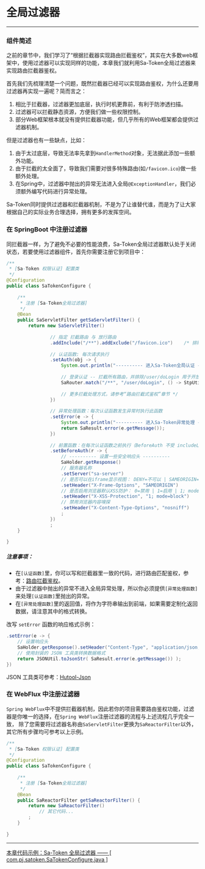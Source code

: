 # 全局过滤器
--- 

### 组件简述

之前的章节中，我们学习了“根据拦截器实现路由拦截鉴权”，其实在大多数web框架中，使用过滤器可以实现同样的功能，本章我们就利用Sa-Token全局过滤器来实现路由拦截器鉴权。

首先我们先梳理清楚一个问题，既然拦截器已经可以实现路由鉴权，为什么还要用过滤器再实现一遍呢？简而言之：
1. 相比于拦截器，过滤器更加底层，执行时机更靠前，有利于防渗透扫描。
2. 过滤器可以拦截静态资源，方便我们做一些权限控制。
3. 部分Web框架根本就没有提供拦截器功能，但几乎所有的Web框架都会提供过滤器机制。

但是过滤器也有一些缺点，比如：
1. 由于太过底层，导致无法率先拿到`HandlerMethod`对象，无法据此添加一些额外功能。
2. 由于拦截的太全面了，导致我们需要对很多特殊路由(如`/favicon.ico`)做一些额外处理。
3. 在Spring中，过滤器中抛出的异常无法进入全局`@ExceptionHandler`，我们必须额外编写代码进行异常处理。

Sa-Token同时提供过滤器和拦截器机制，不是为了让谁替代谁，而是为了让大家根据自己的实际业务合理选择，拥有更多的发挥空间。


### 在 SpringBoot 中注册过滤器
同拦截器一样，为了避免不必要的性能浪费，Sa-Token全局过滤器默认处于关闭状态，若要使用过滤器组件，首先你需要注册它到项目中：
``` java
/**
 * [Sa-Token 权限认证] 配置类 
 */
@Configuration
public class SaTokenConfigure {
	
	/**
	 * 注册 [Sa-Token全局过滤器] 
	 */
	@Bean
	public SaServletFilter getSaServletFilter() {
        return new SaServletFilter()
		
        		// 指定 拦截路由 与 放行路由
        		.addInclude("/**").addExclude("/favicon.ico")    /* 排除掉 /favicon.ico */
				
        		// 认证函数: 每次请求执行 
        		.setAuth(obj -> {
					System.out.println("---------- 进入Sa-Token全局认证 -----------");
					
					// 登录认证 -- 拦截所有路由，并排除/user/doLogin 用于开放登录 
					SaRouter.match("/**", "/user/doLogin", () -> StpUtil.checkLogin());
					
					// 更多拦截处理方式，请参考“路由拦截式鉴权”章节 */
        		})
				
        		// 异常处理函数：每次认证函数发生异常时执行此函数 
        		.setError(e -> {
					System.out.println("---------- 进入Sa-Token异常处理 -----------");
        			return SaResult.error(e.getMessage());
        		})
				
        		// 前置函数：在每次认证函数之前执行（BeforeAuth 不受 includeList 与 excludeList 的限制，所有请求都会进入）
        		.setBeforeAuth(r -> {
        			// ---------- 设置一些安全响应头 ----------
        			SaHolder.getResponse()
        			// 服务器名称 
        			.setServer("sa-server")
        			// 是否可以在iframe显示视图： DENY=不可以 | SAMEORIGIN=同域下可以 | ALLOW-FROM uri=指定域名下可以 
        			.setHeader("X-Frame-Options", "SAMEORIGIN")
        			// 是否启用浏览器默认XSS防护： 0=禁用 | 1=启用 | 1; mode=block 启用, 并在检查到XSS攻击时，停止渲染页面 
        			.setHeader("X-XSS-Protection", "1; mode=block")
        			// 禁用浏览器内容嗅探 
        			.setHeader("X-Content-Type-Options", "nosniff")
        			;
        		})
        		;
	}
	
}
```

##### 注意事项：
- 在`[认证函数]`里，你可以写和拦截器里一致的代码，进行路由匹配鉴权，参考：[路由拦截鉴权](/use/route-check)。
- 由于过滤器中抛出的异常不进入全局异常处理，所以你必须提供`[异常处理函数]`来处理`[认证函数]`里抛出的异常。
- 在`[异常处理函数]`里的返回值，将作为字符串输出到前端，如果需要定制化返回数据，请注意其中的格式转换。

改写 `setError` 函数的响应格式示例：
``` java
.setError(e -> {
	// 设置响应头
	SaHolder.getResponse().setHeader("Content-Type", "application/json;charset=UTF-8");
	// 使用封装的 JSON 工具类转换数据格式 
	return JSONUtil.toJsonStr( SaResult.error(e.getMessage()) );
})
```
JSON 工具类可参考：[Hutool-Json](https://hutool.cn/docs/#/json/JSONUtil)


### 在 WebFlux 中注册过滤器
`Spring WebFlux`中不提供拦截器机制，因此若你的项目需要路由鉴权功能，过滤器是你唯一的选择，在`Spring WebFlux`注册过滤器的流程与上述流程几乎完全一致，
除了您需要将过滤器名称由`SaServletFilter`更换为`SaReactorFilter`以外，其它所有步骤均可参考以上示例。
``` java
/**
 * [Sa-Token 权限认证] 配置类 
 */
@Configuration
public class SaTokenConfigure {
		
	/**
	 * 注册 [Sa-Token全局过滤器] 
	 */
	@Bean
	public SaReactorFilter getSaReactorFilter() {
		return new SaReactorFilter()
			// 其它代码... 
		;
	}
	
}
```
		
---

<a class="case-btn" href="https://gitee.com/dromara/sa-token/blob/master/sa-token-demo/sa-token-demo-case/src/main/java/com/pj/satoken/SaTokenConfigure.java"
	target="_blank">
	本章代码示例：Sa-Token 全局过滤器 —— [ com.pj.satoken.SaTokenConfigure.java ]
</a>